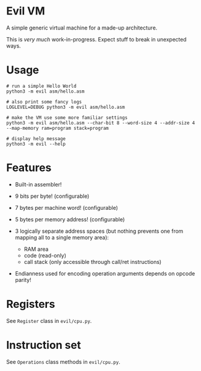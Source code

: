 Evil VM
=======

A simple generic virtual machine for a made-up architecture.

This is *very much* work-in-progress. Expect stuff to break in unexpected ways.


Usage
=====

    # run a simple Hello World
    python3 -m evil asm/hello.asm

    # also print some fancy logs
    LOGLEVEL=DEBUG python3 -m evil asm/hello.asm

    # make the VM use some more familiar settings
    python3 -m evil asm/hello.asm --char-bit 8 --word-size 4 --addr-size 4 --map-memory ram=program stack=program

    # display help message
    python3 -m evil --help


Features
========

* Built-in assembler!
* 9 bits per byte! (configurable)
* 7 bytes per machine word! (configurable)
* 5 bytes per memory address! (configurable)
* 3 logically separate address spaces (but nothing prevents one from mapping all to a single memory area):

  * RAM area
  * code (read-only)
  * call stack (only accessible through call/ret instructions)

* Endianness used for encoding operation arguments depends on opcode parity!


Registers
=========

See ``Register`` class in ``evil/cpu.py``.


Instruction set
===============

See ``Operations`` class methods in ``evil/cpu.py``.
